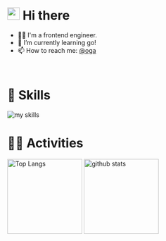 
<!-- 1. GitHub usernameを変更 -->
<!--
<div align="right">
  <img src="https://komarev.com/ghpvc/?username=nanaism" />
</div>
-->

<!-- 2. プロフィールや連絡先を変更 -->
# <img src="https://media.giphy.com/media/hvRJCLFzcasrR4ia7z/giphy.gif" width="28"> Hi there

- 🧑‍💻 I'm a frontend engineer.
- 🌱 I’m currently learning go!
- 📫 How to reach me: [@oga](https://x.com/oga_aiichiro)
<br>


<!-- 3. 好きな技術スタックに変更 -->
<!-- ライトモート：theme=light, ダークモート：theme=dark -->
<!-- アイコンの選択肢一覧：https://arc.net/l/quote/zizyykfh -->
# 🌱 Skills
<img alt="my skills" src="https://skillicons.dev/icons?theme=dark&perline=20&i=html,css,js,ts,sass,tailwind,materialui,react,nextjs,threejs,python,java,c,cs,aiscript,mysql,firebase,azure,cloudflare,nginx,linux,ubuntu,redhat,windows,apple,git,github,npm,anaconda,babel,vite,vitest,postman,md,vscode,visualstudio,eclipse,atom,obsidian,sklearn,figma,ps,arduino,twitter,instagram,discord,fediverse,activitypub,mastodon,misskey,notion" />
<br>


<!-- 4. GitHub usernameを変更, 2箇所 -->
<!-- ライトモート：theme=light, ダークモート：theme=vue-dark  -->
# 🏃‍♀️ Activities
<div align="left"> 
  <img alt="Top Langs" height="170px" src="https://github-readme-stats.vercel.app/api?username=nanaism&theme=vue-dark&layout=compact" />
  <img alt="github stats" height="170px" src="https://github-readme-stats.vercel.app/api/top-langs/?username=nanaism&theme=vue-dark&layout=compact" />
</div>


<!--
This repository is a ✨ _special_ ✨ repository because its `README.md` (this file) appears on your GitHub profile.

Here are some ideas to get you started:

- 🔭 I’m currently working on ...
- 🌱 I’m currently learning ...
- 👯 I’m looking to collaborate on ...
- 🤔 I’m looking for help with ...
- 💬 Ask me about ...
- 📫 How to reach me: ...
- 😄 Pronouns: ...
- ⚡ Fun fact: ...
-->

